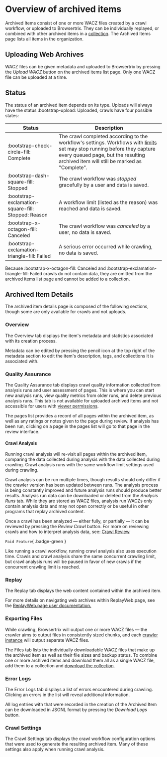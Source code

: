 # Overview of archived items

Archived Items consist of one or more WACZ files created by a crawl workflow, or uploaded to Browsertrix. They can be individually replayed, or combined with other archived items in a [collection](collections.md). The Archived Items page lists all items in the organization.

## Uploading Web Archives

WACZ files can be given metadata and uploaded to Browsertrix by pressing the _Upload WACZ_ button on the archived items list page. Only one WACZ file can be uploaded at a time.

## Status

The status of an archived item depends on its type. Uploads will always have the status <span class="status-success">:bootstrap-upload: Uploaded</span>, crawls have four possible states:

| Status | Description |
| ---- | ---- |
| <span class="status-success">:bootstrap-check-circle-fill: Complete</span>     | The crawl completed according to the workflow's settings. Workflows with [limits](workflow-setup.md#limits) set may stop running before they capture every queued page, but the resulting archived item will still be marked as "Complete". |
| <span class="status-neutral">:bootstrap-dash-square-fill: Stopped</span>       | The crawl workflow was _stopped_ gracefully by a user and data is saved. |
| <span class="status-neutral">:bootstrap-exclamation-square-fill: Stopped: Reason</span> | A workflow limit (listed as the reason) was reached and data is saved. |
| <span class="status-warning">:bootstrap-x-octagon-fill: Canceled</span>        | The crawl workflow was _canceled_ by a user, no data is saved. |
| <span class="status-danger">:bootstrap-exclamation-triangle-fill: Failed</span> | A serious error occurred while crawling, no data is saved.|

Because <span class="status-warning">:bootstrap-x-octagon-fill: Canceled</span> and <span class="status-danger">:bootstrap-exclamation-triangle-fill: Failed</span> crawls do not contain data, they are omitted from the archived items list page and cannot be added to a collection.

## Archived Item Details

The archived item details page is composed of the following sections, though some are only available for crawls and not uploads.

### Overview

The Overview tab displays the item's metadata and statistics associated with its creation process.

Metadata can be edited by pressing the pencil icon at the top right of the metadata section to edit the item's description, tags, and collections it is associated with.

### Quality Assurance

The Quality Assurance tab displays crawl quality information collected from analysis runs and user assessment of pages. This is where you can start new analysis runs, view quality metrics from older runs, and delete previous analysis runs. This tab is not available for uploaded archived items and not accessible for users with [viewer permissions](org-settings.md#permission-levels).

The pages list provides a record of all pages within the archived item, as well as any ratings or notes given to the page during review. If analysis has been run, clicking on a page in the pages list will go to that page in the review interface.

#### Crawl Analysis

Running crawl analysis will re-visit all pages within the archived item, comparing the data collected during analysis with the data collected during crawling. Crawl analysis runs with the same workflow limit settings used during crawling.

Crawl analysis can be run multiple times, though results should only differ if the crawler version has been updated between runs. The analysis process is being constantly improved and future analysis runs should produce better results. Analysis run data can be downloaded or deleted from the _Analysis Runs_ tab. While they are stored as WACZ files, analysis run WACZs only contain analysis data and may not open correctly or be useful in other programs that replay archived content.

Once a crawl has been analyzed — either fully, or partially — it can be reviewed by pressing the _Review Crawl_ button. For more on reviewing crawls and how to interpret analysis data, see: [Crawl Review](review.md).

`Paid Feature`{ .badge-green }

Like running a crawl workflow, running crawl analysis also uses execution time. Crawls and crawl analysis share the same concurrent crawling limit, but crawl analysis runs will be paused in favor of new crawls if the concurrent crawling limit is reached.

### Replay

The Replay tab displays the web content contained within the archived item.

For more details on navigating web archives within ReplayWeb.page, see the [ReplayWeb.page user documentation.](https://replayweb.page/docs/user-guide/exploring/)

### Exporting Files

While crawling, Browsertrix will output one or more WACZ files — the crawler aims to output files in consistently sized chunks, and each [crawler instance](workflow-setup.md#crawler-instances) will output separate WACZ files.

The Files tab lists the individually downloadable WACZ files that make up the archived item as well as their file sizes and backup status. To combine one or more archived items and download them all as a single WACZ file, add them to a collection and [download the collection](collections.md#downloading-collections).

### Error Logs

The Error Logs tab displays a list of errors encountered during crawling. Clicking an errors in the list will reveal additional information.

All log entries with that were recorded in the creation of the Archived Item can be downloaded in JSONL format by pressing the _Download Logs_ button.

### Crawl Settings

The Crawl Settings tab displays the crawl workflow configuration options that were used to generate the resulting archived item. Many of these settings also apply when running crawl analysis.
